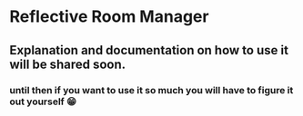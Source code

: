 # Reflective Room Manager
 
## Explanation and documentation on how to use it will be shared soon.
### until then if you want to use it so much you will have to figure it out yourself 😁
